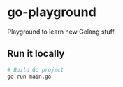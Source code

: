 # go-playground

Playground to learn new Golang stuff.

## Run it locally

```bash
# Build Go project
go run main.go
```
